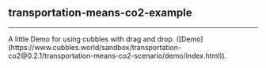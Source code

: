 ## transportation-means-co2-example

<hr/>
A little Demo for using cubbles with drag and drop.
([Demo](https://www.cubbles.world/sandbox/transportation-co2@0.2.1/transportation-means-co2-scenario/demo/index.html)).
